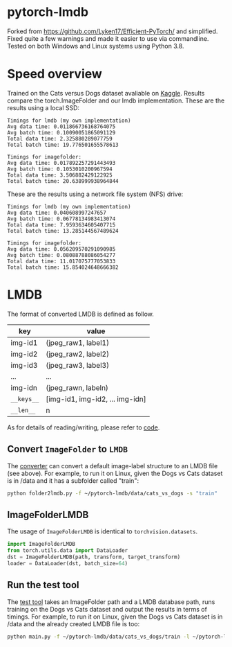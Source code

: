 # pytorch-lmdb
Forked from https://github.com/Lyken17/Efficient-PyTorch/ and simplified. Fixed quite a few warnings and made it easier to use via commandline. Tested on both Windows and Linux systems using Python 3.8.

# Speed overview
Trained on the Cats versus Dogs dataset avaliable on [Kaggle](https://www.kaggle.com/c/dogs-vs-cats/data). Results compare the torch.ImageFolder and our lmdb implementation. These are the results using a local SSD:

```
Timings for lmdb (my own implementation)
Avg data time: 0.011866736168764075
Avg batch time: 0.10090051865091129
Total data time: 2.325880289077759
Total batch time: 19.776501655578613

Timings for imagefolder: 
Avg data time: 0.017892257291443493 
Avg batch time: 0.1053010200967594  
Total data time: 3.506882429122925  
Total batch time: 20.638999938964844
```
These are the results using a network file system (NFS) drive:

```
Timings for lmdb (my own implementation)
Avg data time: 0.040608997247657
Avg batch time: 0.06778134983413074
Total data time: 7.9593634605407715
Total batch time: 13.285144567489624

Timings for imagefolder: 
Avg data time: 0.056209570291090985
Avg batch time: 0.08088788086054277
Total data time: 11.017075777053833
Total batch time: 15.854024648666382
```

# LMDB 
The format of converted LMDB is defined as follow.

key | value 
--- | ---
img-id1 | (jpeg_raw1, label1)
img-id2 | (jpeg_raw2, label2)
img-id3 | (jpeg_raw3, label3)
... | ...
img-idn | (jpeg_rawn, labeln)
`__keys__` | [img-id1, img-id2, ... img-idn]
`__len__` | n

As for details of reading/writing, please refer to [code](folder2lmdb.py).

## Convert `ImageFolder` to `LMDB`
The [converter](folder2lmdb.py) can convert a default image-label structure to an LMDB file (see above). For example, to run it on Linux, given the Dogs vs Cats dataset is in /data and it has a subfolder called "train":

```bash
python folder2lmdb.py -f ~/pytorch-lmdb/data/cats_vs_dogs -s "train"
```

## ImageFolderLMDB
The usage of `ImageFolderLMDB` is identical to `torchvision.datasets`. 

```python
import ImageFolderLMDB
from torch.utils.data import DataLoader
dst = ImageFolderLMDB(path, transform, target_transform)
loader = DataLoader(dst, batch_size=64)
```

## Run the test tool
The [test tool](main.py) takes an ImageFolder path and a LMDB database path, runs training on the Dogs vs Cats dataset and output the results in terms of timings. For example, to run it on Linux, given the Dogs vs Cats dataset is in /data and the already created LMDB file is too:

```bash
python main.py -f ~/pytorch-lmdb/data/cats_vs_dogs/train -l ~/pytorch-lmdb/data/cats_vs_dogs/train.lmdb
```
